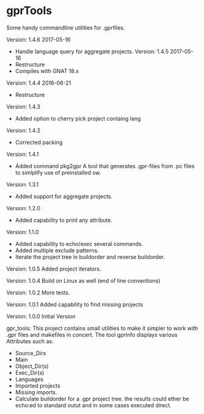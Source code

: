 gprTools
========
Some handy commandline utilities for .gprfiles.

Version: 1.4.6 2017-05-16
- Handle language query for aggregate projects.
Version: 1.4.5 2017-05-16
- Restructure
- Compiles with GNAT 18.x

Version: 1.4.4 2016-06-21
- Restructure

Version: 1.4.3
- Added option to cherry pick project containg lang

Version: 1.4.2
- Corrected packing

Version: 1.4.1
- Added command pkg2gpr A tool that generates .gpr-files from .pc files
   to simlplify use of  preinstalled sw.

Version: 1.3.1
- Added support for aggregate projects.

Version: 1.2.0
- Added capability to print any attribute.

Version: 1.1.0
- Added capability to echo/exec several commands.
- Added multiple exclude patterns.
- Iterate the project tree in buildorder and reverse buildorder.

Version: 1.0.5
Added project iterators.

Version: 1.0.4
Build on Linux as well (end of line conventions)

Version: 1.0.2
More tests.

Version: 1.0.1
Added capability to find missing projects

Version: 1.0.0
Initial Version

gpr_tools:
This project contains small utilities to make it simpler to work with
.gpr files and makefiles in concert.
The tool gprinfo displays various Attributes such as:
 - Source_Dirs
 - Main
 - Object_Dir(s)
 - Exec_Dir(s)
 - Languages
 - Imported projects
 - Missing imports.
 - Calculate buildorder for a .gpr project tree.
 the results could ether be echo:ed to standard outut and in
 some cases executed direct.
